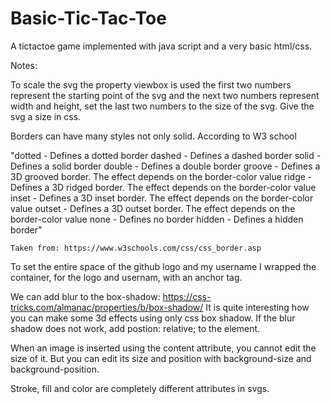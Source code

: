 # Basic-Tic-Tac-Toe
A tictactoe game implemented with java script and a very basic html/css. 

Notes:

To scale the svg the property viewbox is used the first two numbers
represent the starting point of the svg and the next two numbers 
represent width and height, set the last two numbers to the size of the svg.
Give the svg a size in css.

Borders can have many styles not only solid. 
According to W3 school 

   "dotted - Defines a dotted border
    dashed - Defines a dashed border
    solid - Defines a solid border
    double - Defines a double border
    groove - Defines a 3D grooved border. The effect depends on the border-color value
    ridge - Defines a 3D ridged border. The effect depends on the border-color value
    inset - Defines a 3D inset border. The effect depends on the border-color value
    outset - Defines a 3D outset border. The effect depends on the border-color value
    none - Defines no border
    hidden - Defines a hidden border"

    Taken from: https://www.w3schools.com/css/css_border.asp


To set the entire space of the github logo and my username I wrapped the container, 
for the logo and usernam, with an anchor tag.

We can add blur to the box-shadow: https://css-tricks.com/almanac/properties/b/box-shadow/
It is quite interesting how you can make some 3d effects using only css box shadow.
If the blur shadow does not work, add postion: relative; to the element.

When an image is inserted using the content attribute, you cannot edit the size of it.
But you can edit its size and position with background-size and background-position.

Stroke, fill and color are completely different attributes in svgs.
